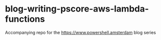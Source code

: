# blog-writing-pscore-aws-lambda-functions
Accompanying repo for the https://www.powershell.amsterdam blog series
